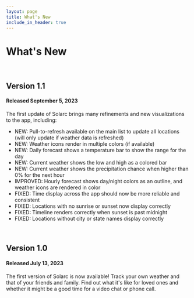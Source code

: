 ```yaml
---
layout: page
title: What's New
include_in_header: true
---
```


# What's New

<br>

## **Version 1.1**
#### Released September 5, 2023
The first update of Solarc brings many refinements and new visualizations to the app, including:
* NEW: Pull-to-refresh available on the main list to update all locations (will only update if weather data is refreshed)
* NEW: Weather icons render in multiple colors (if available)
* NEW: Daily forecast shows a temperature bar to show the range for the day
* NEW: Current weather shows the low and high as a colored bar
* NEW: Current weather shows the precipitation chance when higher than 0% for the next hour
* IMPROVED: Hourly forecast shows day/night colors as an outline, and weather icons are rendered in color
* FIXED: Time display across the app should now be more reliable and consistent
* FIXED: Locations with no sunrise or sunset now display correctly
* FIXED: Timeline renders correctly when sunset is past midnight
* FIXED: Locations without city or state names display correctly

<br>

## **Version 1.0**
#### Released July 13, 2023
The first version of Solarc is now available! Track your own weather and that of your friends and family. Find out what it's like for loved ones and whether it might be a good time for a video chat or phone call.

<br>
